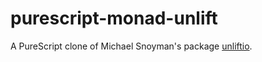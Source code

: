 # purescript-monad-unlift

A PureScript clone of Michael Snoyman's package [unliftio](https://hackage.haskell.org/package/unliftio-core-0.2.0.1).